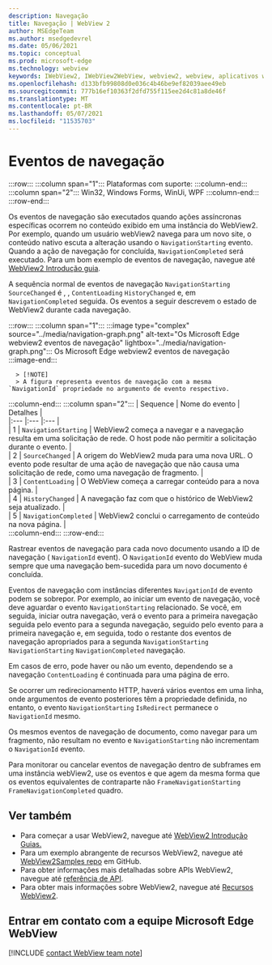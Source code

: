 ```yaml
---
description: Navegação
title: Navegação | WebView 2
author: MSEdgeTeam
ms.author: msedgedevrel
ms.date: 05/06/2021
ms.topic: conceptual
ms.prod: microsoft-edge
ms.technology: webview
keywords: IWebView2, IWebView2WebView, webview2, webview, aplicativos wpf, wpf, edge, ICoreWebView2, ICoreWebView2Host, controle de navegador, html de borda
ms.openlocfilehash: d133bfb99808d0e036c4b46be9ef82039aee49eb
ms.sourcegitcommit: 777b16ef10363f2dfd755f115ee2d4c81a8de46f
ms.translationtype: MT
ms.contentlocale: pt-BR
ms.lasthandoff: 05/07/2021
ms.locfileid: "11535703"
---
```

# <a name="navigation-events"></a>Eventos de navegação  

:::row:::
   :::column span="1":::
      Plataformas com suporte:
   :::column-end:::
   :::column span="2":::
      Win32, Windows Forms, WinUi, WPF
   :::column-end:::
:::row-end:::  

Os eventos de navegação são executados quando ações assíncronas específicas ocorrem no conteúdo exibido em uma instância do WebView2.  Por exemplo, quando um usuário webView2 navega para um novo site, o conteúdo nativo escuta a alteração usando o `NavigationStarting` evento.  Quando a ação de navegação for concluída, `NavigationCompleted` será executado.  Para um bom exemplo de eventos de navegação, navegue até [WebView2 Introdução guia][Webview2IndexGetStarted].  

<!--todo:  Move the relevant information out of the get started guide to better focus the content and leave the most concise elements in the get started guide.  -->   

A sequência normal de eventos de navegação `NavigationStarting` `SourceChanged` é , , `ContentLoading` `HistoryChanged` e, em `NavigationCompleted` seguida.  Os eventos a seguir descrevem o estado de WebView2 durante cada navegação.  

:::row:::
   :::column span="1":::
      :::image type="complex" source="../media/navigation-graph.png" alt-text="Os Microsoft Edge webview2 eventos de navegação" lightbox="../media/navigation-graph.png":::
         Os Microsoft Edge webview2 eventos de navegação  
      :::image-end:::  
      
      > [!NOTE]
      > A figura representa eventos de navegação com a mesma `NavigationId` propriedade no argumento de evento respectivo.  
   :::column-end:::
   :::column span="2":::
      | Sequence | Nome do evento | Detalhes |  
      |:--- |:--- |:--- |  
      | 1 | `NavigationStarting`  |  WebView2 começa a navegar e a navegação resulta em uma solicitação de rede.  O host pode não permitir a solicitação durante o evento.  |  
      | 2 | `SourceChanged`  |  A origem do WebView2 muda para uma nova URL.  O evento pode resultar de uma ação de navegação que não causa uma solicitação de rede, como uma navegação de fragmento.  |  
      | 3 | `ContentLoading`  |  O WebView começa a carregar conteúdo para a nova página.  |  
      | 4 | `HistoryChanged`  |  A navegação faz com que o histórico de WebView2 seja atualizado.  |  
      | 5 | `NavigationCompleted`  |  WebView2 conclui o carregamento de conteúdo na nova página.  |  
   :::column-end:::
:::row-end:::

Rastrear eventos de navegação para cada novo documento usando a ID de navegação \( `NavigationId` event\).  O `NavigationId` evento do WebView muda sempre que uma navegação bem-sucedida para um novo documento é concluída.  

 Eventos de navegação com instâncias diferentes `NavigationId` de evento podem se sobrepor.  Por exemplo, ao iniciar um evento de navegação, você deve aguardar o evento `NavigationStarting` relacionado.  Se você, em seguida, iniciar outra navegação, verá o evento para a primeira navegação seguida pelo evento para a segunda navegação, seguido pelo evento para a primeira navegação e, em seguida, todo o restante dos eventos de navegação apropriados para a segunda `NavigationStarting` `NavigationStarting` `NavigationCompleted` navegação.  
 
 Em casos de erro, pode haver ou não um evento, dependendo se a navegação `ContentLoading` é continuada para uma página de erro.  
 
 Se ocorrer um redirecionamento HTTP, haverá vários eventos em uma linha, onde argumentos de evento posteriores têm a propriedade definida, no entanto, o evento `NavigationStarting` `IsRedirect` permanece o `NavigationId` mesmo.  
 
 Os mesmos eventos de navegação de documento, como navegar para um fragmento, não resultam no evento e `NavigationStarting` não incrementam o `NavigationId` evento.  

Para monitorar ou cancelar eventos de navegação dentro de subframes em uma instância webView2, use os eventos e que agem da mesma forma que os eventos equivalentes de contraparte não `FrameNavigationStarting` `FrameNavigationCompleted` quadro.  

## <a name="see-also"></a>Ver também  

*   Para começar a usar WebView2, navegue até [WebView2 Introdução Guias.][Webview2IndexGetStarted]  
*   Para um exemplo abrangente de recursos WebView2, navegue até [WebView2Samples repo][GithubMicrosoftedgeWebview2samples] em GitHub.  
*   Para obter informações mais detalhadas sobre APIs WebView2, navegue até [referência de API][DotnetApiMicrosoftWebWebview2WpfWebview2].  
*   Para obter mais informações sobre WebView2, navegue até [Recursos WebView2][Webview2IndexNextSteps].  

## <a name="getting-in-touch-with-the-microsoft-edge-webview-team"></a>Entrar em contato com a equipe Microsoft Edge WebView  

[!INCLUDE [contact WebView team note](../includes/contact-webview-team-note.md)]  

<!-- links -->  

[Webview2IndexGetStarted]: ../index.md#get-started "Introdução - Introdução ao Microsoft Edge WebView2 | Microsoft Docs"  
[Webview2IndexNextSteps]: ../index.md#next-steps "Próximas etapas - Introdução ao Microsoft Edge WebView2 | Microsoft Docs"  

[DotnetApiMicrosoftWebWebview2WpfWebview2]: /dotnet/api/microsoft.web.webview2.wpf.webview2 "WebView2 Class | Microsoft Docs"  

[GithubMicrosoftedgeWebview2samples]: https://github.com/MicrosoftEdge/WebView2Samples "Exemplos de WebView2 - MicrosoftEdge/WebView2Samples | GitHub"  
